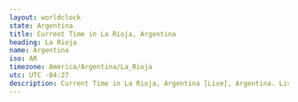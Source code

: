 ```yaml
---
layout: worldclock
state: Argentina
title: Current Time in La Rioja, Argentina
heading: La Rioja
name: Argentina
iso: AR
timezone: America/Argentina/La_Rioja
utc: UTC -04:27
description: Current Time in La Rioja, Argentina [Live], Argentina. Live update now time in La Rioja, timezone America/Argentina/La_Rioja, UTC -04:27, Country ISO code & Current Local Time.
---
```



